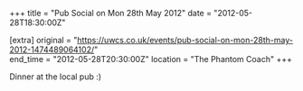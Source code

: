 +++
title = "Pub Social on Mon 28th May 2012"
date = "2012-05-28T18:30:00Z"

[extra]
original = "https://uwcs.co.uk/events/pub-social-on-mon-28th-may-2012-1474489064102/"    
end_time = "2012-05-28T20:30:00Z"
location = "The Phantom Coach"
+++

Dinner at the local pub :)

